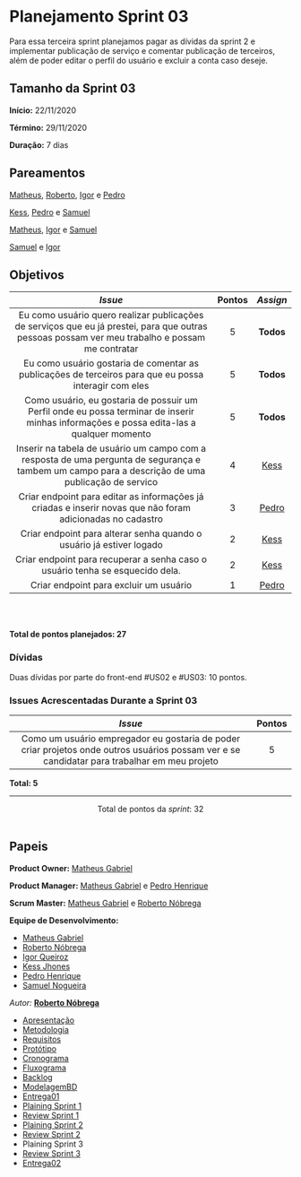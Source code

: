 # Planejamento Sprint 03

<p align="justify">

Para essa terceira sprint planejamos pagar as dívidas da sprint 2 e implementar publicação de serviço e comentar publicação de terceiros, além de poder editar o perfil do usuário e excluir a conta caso deseje.

</p>


## Tamanho da Sprint 03      
**Início:** 22/11/2020
   
**Término:** 29/11/2020  

**Duração:** 7 dias   

## Pareamentos   

[Matheus](https://github.com/Matheus73), [Roberto](https://github.com/Sayuck), [Igor](https://github.com/igorq937) e [Pedro](https://github.com/Pedrok99)

[Kess](https://github.com/kessJhones), [Pedro](https://github.com/Pedrok99) e [Samuel](https://github.com/SamuelNoB) 

[Matheus](https://github.com/Matheus73), [Igor](https://github.com/igorq937) e [Samuel](https://github.com/SamuelNoB) 

[Samuel](https://github.com/SamuelNoB) e [Igor](https://github.com/igorq937) 



## Objetivos   

|     _Issue_      |    Pontos   |     *Assign*     |
|:----------------:|:-----------:|:----------------:|
|Eu como usuário quero realizar publicações de serviços que eu já prestei, para que outras pessoas possam ver meu trabalho e possam me contratar|5|**Todos**
|Eu como usuário gostaria de comentar as publicações de terceiros para que eu possa interagir com eles|5|**Todos**
|Como usuário, eu gostaria de possuir um Perfil onde eu possa terminar de inserir minhas informações e possa edita-las a qualquer momento|5|**Todos**
|Inserir na tabela de usuário um campo com a resposta de uma pergunta de segurança e tambem um campo para a descrição de uma publicação de servico|4|[Kess](https://github.com/kessJhones)
|Criar endpoint para editar as informações já criadas e inserir novas que não foram adicionadas no cadastro|3|[Pedro](https://github.com/Pedrok99)
|Criar endpoint para alterar senha quando o usuário já estiver logado|2|[Kess](https://github.com/kessJhones)
|Criar endpoint para recuperar a senha caso o usuário tenha se esquecido dela.|2|[Kess](https://github.com/kessJhones)
|Criar endpoint para excluir um usuário|1|[Pedro](https://github.com/Pedrok99)


<br/>
<br/>

<b>Total de pontos planejados: 27</b>  

### Dívidas    

Duas dívidas por parte do front-end #US02 e #US03: 10 pontos.

### Issues Acrescentadas Durante a Sprint 03

|     _Issue_      |    Pontos   |
|:----------------:|:-----------:|
|Como um usuário empregador eu gostaria de poder criar projetos onde outros usuários possam ver e se candidatar para trabalhar em meu projeto|5|


<b>Total: 5</b> 

***


<div style="text-align: center"> Total de pontos da <i>sprint</i>: 32 </div> <br>


## Papeis


**Product Owner:** [Matheus Gabriel](https://github.com/Matheus73)

**Product Manager:** [Matheus Gabriel](https://github.com/Matheus73) e [Pedro Henrique](https://github.com/Pedrok99)

**Scrum Master:** [Matheus Gabriel](https://github.com/Matheus73) e [Roberto Nóbrega](https://github.com/Sayuck)

**Equipe de Desenvolvimento:** 
- [Matheus Gabriel](https://github.com/Matheus73)
- [Roberto Nóbrega](https://github.com/Sayuck) 
- [Igor Queiroz](https://github.com/igorq937) 
- [Kess Jhones](https://github.com/kessJhones)
- [Pedro Henrique](https://github.com/Pedrok99)
- [Samuel Nogueira](https://github.com/SamuelNoB) 

*Autor:* **[Roberto Nóbrega](https://github.com/Sayuck)**

- [Apresentação](/Apresentacao.MD)
- [Metodologia](/Metodologia.MD)
- [Requisitos](/Requisitos.MD)
- [Protótipo](/Prototipo.MD)
- [Cronograma](/Cronograma.MD)
- [Fluxograma](/Fluxograma.MD)
- [Backlog](/Backlog.MD)
- [ModelagemBD](/DER-DLD.MD)
- [Entrega01](/Entrega01.MD)
- [Plaining Sprint 1](/Plaining_Sprint1.MD)
- [Review Sprint 1](/Review01.MD)
- [Plaining Sprint 2](/Plaining_Sprint2.MD)
- [Review Sprint 2](/Review02.MD)
- Plaining Sprint 3
- [Review Sprint 3](/Review03.MD)
- [Entrega02](/Entrega02.MD)
